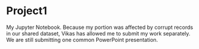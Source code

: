 # Project1
My Jupyter Notebook. Because my portion was affected by corrupt records in our shared dataset, Vikas has allowed me to submit my work separately. We are still submitting one common PowerPoint presentation.
